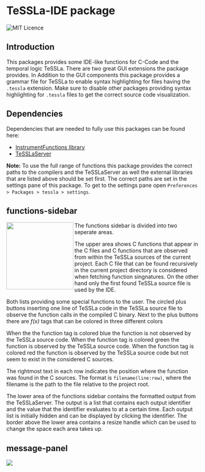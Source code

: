 # TeSSLa-IDE package

![MIT Licence](https://badges.frapsoft.com/os/mit/mit.svg?v=103)

## Introduction

This packages provides some IDE-like functions for C-Code and the temporal logic TeSSLa. There are two great GUI extensions the package provides. In Addition to the GUI components this package provides a grammar file for TeSSLa to enable syntax highlighting for files having the `.tessla` extension. Make sure to disable other packages providing syntax highlighting for `.tessla` files to get the correct source code visualization.

## Dependencies

Dependencies that are needed to fully use this packages can be found here:
  - [InstrumentFunctions library](https://github.com/imdea-software/LLVM_Instrumentation_Pass)
  - [TeSSLaServer](https://github.com/imdea-software/TesslaServer)
  

**Note:** To use the full range of functions this package provides the correct paths to the compilers and the TeSSLaServer as well the  external libraries that are listed above should be set first. The correct paths are set in the settings pane of this package. To get to the settings pane open `Preferences > Packages > tessla > settings`.

## functions-sidebar

<img align="left" src="https://github.com/dmlux/files/blob/master/images/TeSSLa/sidebar.png" width="175">

The functions sidebar is divided into two seperate areas. 

The upper area shows C functions that appear in the C files and C functions that are observed from within the TeSSLa sources of the current project. Each C file that can be found recursively in the current project directory is considered when fetching function singnatures. On the other hand only the first found TeSSLa source file is used by the IDE.

Both lists providing some special functions to the user. The circled plus buttons inserting one line of TeSSLa code in the TeSSLa source file to observe the function calls in the compiled C binary. Next to the plus buttons there are _f(x)_ tags that can be colored in three different colors

When the the function tag is colored blue the function is not observed by the TeSSLa source code. When the function tag is colored green the function is observed by the TeSSLa source code. When the function tag is colored red the function is observed by the TeSSLa source code but not seem to exist in the considered C sources.

The rightmost text in each row indicates the position where the function was found in the C sources. The format is `filename(line:row)`, where the filename is the path to the file relative to the project root.

The lower area of the functions sidebar contains the formatted output from the TeSSLaServer. The output is a list that contains each output identifier and the value that the identifier evaluates to at a certain time. Each output list is initially hidden and can be displayed by clicking the identifier. The border above the lower area contains a resize handle which can be used to change the space each area takes up.

## message-panel 

<img align="center" src="https://github.com/dmlux/files/blob/master/images/TeSSLa/message-panel.png">
